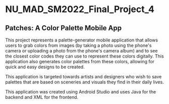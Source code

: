 # NU_MAD_SM2022_Final_Project_4

## Patches: A Color Palette Mobile App

This project represents a palette-generator mobile application that allows users to grab colors from images (by taking a photo using the phone's camera or uploading a photo from the phone's camera album) and to see the closest color codes they can use to represent these colors digitally. This application also generates color palettes from these colors, allowing for quick and easy designs to be created.

This application is targeted towards artists and designers who wish to save palettes that are based on sceneries and visuals they find in their daily lives.

This application was created using Android Studio and uses Java for the backend and XML for the frontend.
